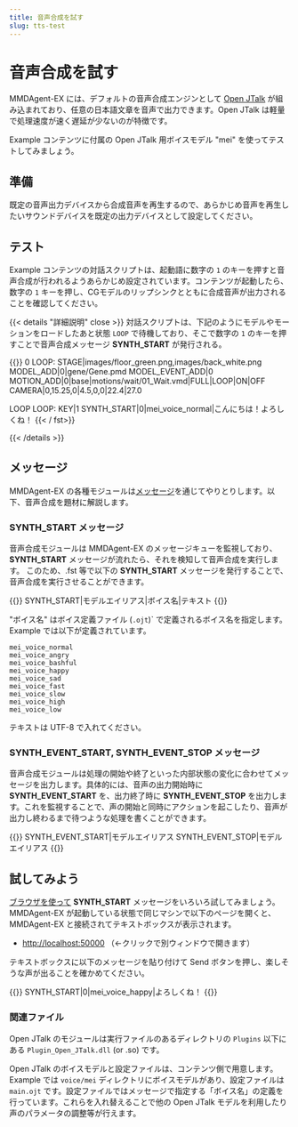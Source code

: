 ```yaml
---
title: 音声合成を試す
slug: tts-test
---
```

# 音声合成を試す

MMDAgent-EX には、デフォルトの音声合成エンジンとして [Open JTalk](https://open-jtalk.sp.nitech.ac.jp/) が組み込まれており、任意の日本語文章を音声で出力できます。Open JTalk は軽量で処理速度が速く遅延が少ないのが特徴です。

Example コンテンツに付属の Open JTalk 用ボイスモデル "mei" を使ってテストしてみましょう。

## 準備

既定の音声出力デバイスから合成音声を再生するので、あらかじめ音声を再生したいサウンドデバイスを既定の出力デバイスとして設定してください。

## テスト

Example コンテンツの対話スクリプトは、起動語に数字の `1` のキーを押すと音声合成が行われるようあらかじめ設定されています。コンテンツが起動したら、数字の `1` キーを押し、CGモデルのリップシンクとともに合成音声が出力されることを確認してください。

{{< details "詳細説明" close >}}
対話スクリプトは、下記のようにモデルやモーションをロードしたあと状態 `LOOP` で待機しており、そこで数字の `1` のキーを押すことで音声合成メッセージ **SYNTH_START** が発行される。

{{<fst>}}
0 LOOP:
    <eps> STAGE|images/floor_green.png,images/back_white.png
    <eps> MODEL_ADD|0|gene/Gene.pmd
    MODEL_EVENT_ADD|0  MOTION_ADD|0|base|motions/wait/01_Wait.vmd|FULL|LOOP|ON|OFF
    <eps> CAMERA|0,15.25,0|4.5,0,0|22.4|27.0

LOOP LOOP:
    KEY|1 SYNTH_START|0|mei_voice_normal|こんにちは！よろしくね！
{{< / fst>}}

{{< /details >}}

## メッセージ

MMDAgent-EX の各種モジュールは[メッセージ](../messages)を通じてやりとりします。以下、音声合成を題材に解説します。

### SYNTH_START メッセージ

音声合成モジュールは MMDAgent-EX のメッセージキューを監視しており、 **SYNTH_START** メッセージが流れたら、それを検知して音声合成を実行します。 このため、.fst 等で以下の **SYNTH_START** メッセージを発行することで、音声合成を実行させることができます。

{{<message>}}
SYNTH_START|モデルエイリアス|ボイス名|テキスト
{{</message>}}

"ボイス名" はボイス定義ファイル (`.ojt`)` で定義されるボイス名を指定します。Example では以下が定義されています。

    mei_voice_normal
    mei_voice_angry
    mei_voice_bashful
    mei_voice_happy
    mei_voice_sad
    mei_voice_fast
    mei_voice_slow
    mei_voice_high
    mei_voice_low

テキストは UTF-8 で入れてください。

### SYNTH_EVENT_START, SYNTH_EVENT_STOP メッセージ

音声合成モジュールは処理の開始や終了といった内部状態の変化に合わせてメッセージを出力します。具体的には、音声の出力開始時に **SYNTH_EVENT_START** を、出力終了時に **SYNTH_EVENT_STOP** を出力します。これを監視することで、声の開始と同時にアクションを起こしたり、音声が出力し終わるまで待つような処理を書くことができます。

{{<message>}}
SYNTH_EVENT_START|モデルエイリアス
SYNTH_EVENT_STOP|モデルエイリアス
{{</message>}}

## 試してみよう

[ブラウザを使って](../message-test) **SYNTH_START** メッセージをいろいろ試してみましょう。
MMDAgent-EX が起動している状態で同じマシンで以下のページを開くと、MMDAgent-EX と接続されてテキストボックスが表示されます。

- <a href="http://localhost:50000" target="_blank">http://localhost:50000</a> （←クリックで別ウィンドウで開きます）

テキストボックスに以下のメッセージを貼り付けて Send ボタンを押し、楽しそうな声が出ることを確かめてください。

{{<message>}}
SYNTH_START|0|mei_voice_happy|よろしくね！
{{</message>}}

### 関連ファイル

Open JTalk のモジュールは実行ファイルのあるディレクトリの `Plugins` 以下にある `Plugin_Open_JTalk.dll` (or .so) です。

Open JTalk のボイスモデルと設定ファイルは、コンテンツ側で用意します。Example では `voice/mei` ディレクトリにボイスモデルがあり、設定ファイルは `main.ojt` です。設定ファイルではメッセージで指定する「ボイス名」の定義を行っています。これらを入れ替えることで他の Open JTalk モデルを利用したり声のパラメータの調整等が行えます。